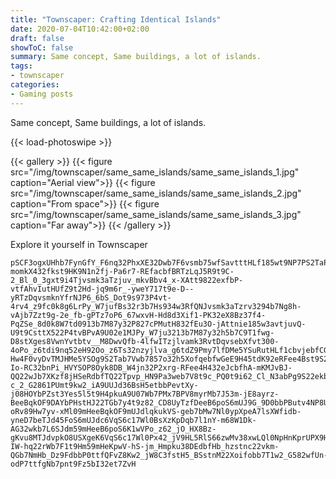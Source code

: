 ```yaml
---
title: "Townscaper: Crafting Identical Islands"
date: 2020-07-04T10:42:00+02:00
draft: false
showToC: false
summary: Same concept, Same buildings, a lot of islands.
tags:
- townscaper
categories:
- Gaming posts
---
```


Same concept, Same buildings, a lot of islands.

{{< load-photoswipe >}}

{{< gallery >}}
  {{< figure src="/img/townscaper/same_same_islands/same_same_islands_1.jpg" caption="Aerial view">}}
  {{< figure src="/img/townscaper/same_same_islands/same_same_islands_2.jpg" caption="From space">}}
  {{< figure src="/img/townscaper/same_same_islands/same_same_islands_3.jpg" caption="Far away">}}
{{< /gallery >}}

Explore it yourself in Townscaper

```text
pSCF3ogxUHhb7FynGfY_F6nq32PhxXE32Dwb7F6vsmb75wfSavtttHLf185wt9NP7PS2TaPWutXN-momkX432fkst9HK9N1n2fj-Pa6r7-REfacbfBRTzLqJ5R9t9C-2_Bl_0_3gxt9i4Tjvsmk3aTzjuv_mkvBbv4_x-XAtt9822exfbP-vtfAhvIutHUfZ9t2Hd-jq9m6r_-yweY717t9e-D--yRTzDqvsmknYfrNJP6_6bS_Dot9s973P4vt-4rv4_z9fc0k8g6LrPy_W7jufBs32r3b7Hs934w3RfQNJvsmk3aTzrv3294b7Ng8h-vAjb7Zzt9g-2e_fb-gPTz7oP6_67wxvH-Hd8d3Xif1-PK32eX8Bz37f4-PqZSe_8d0k8W7td0913b7M87y32P827cPMutH832fEu3O-jAttnie185w3avtjuvQ-U9t9CsttX522P4tvBPvA9U02e1MJPy_W7ju3213b7M87y32h5b7C9T1fwg-D8stXges8VwnYvtbtv__M8DwvQfb-4lfwITzjlvamk3RvtDqvsebXfvt300-4oPo_z6tdi9nq52eH92Oo_z6Ts32nzyjlva_g6tdZ9Pmy7lfDMe5YSuRutHLf1cbvjebfCGvc8S22eS75w3RfhebPV-Hw4F0vyDvTMJHMe5YSOg9S2Tab7Vwb7857o32h5XofqebfwGeE9H45tdK92eRFee4Bst9S2Dwb7F6-Io-RC32bnPi_HVYSOP8Oyk8DB_W4jn32P2xrg-RFee4H432eJcbfhA-mKMJvBJ-QQ22wJb7XKzf8jHSeRdbfTQ22Tpvp_HN9Pa3web7V8t9c_PQ0t9i62_Cl_N3abPg9S22ekbbv29s3j3vi-c_2_G2861PUmt9kw2_iA9UUJd36BsH5etbbPevtXy-j08HOYbPZst3Yes5l5t9H4pkuA9U07Wb7PMx7BPV8myrMb7J53m-jE8ayrz-BeeBqkOF9DAYbPHstHJ22TGb7y4t9z82_CD8UyTzfDeeB6poS6mUJ9G_9D0bbPButv4NP8USXgeK6Np-oRv89Hw7yv-xMl09mHeeBqkOF9mUJdlqkukVS-geb7bMw7Nl0ypXpeA7lsXWfidb-yneD7beTJd45FoS6mUJdc6VqS6c17Wl0BsXzKpDqb7l1nY-m68W1Dk-AG32wkb7L6SJdm59mHeeB6poS6K1wVPo_z62_jO_HX8Bz-gKvu8MTJdvpkO8USXgeK6VqS6c17Wl0Px42_jV9HL5RlS66zwMv38xwLQl0NpHnKprUPX9Hp5bESJdL5RlXXKpwMv3USniKpbSPO9KVJ9kattfRIvlUS3bKpDPPF9mUJdu6dr-IW-hq22rWb7F1t9Hm59mHeKpwV-hS-jm_Hmpku38DEdbfHb_hzstnc22vkm-QGb7NmHb_Dz9FdbbP0ttfQFvZ8Kw2_jW8C3fstH5_BSstnM22Xoifobb7T1w2_G582wfUn-odP7ttfgNb7pnt9Fz5bI32et7ZvH
```
